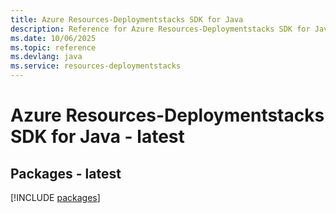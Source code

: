 ```yaml
---
title: Azure Resources-Deploymentstacks SDK for Java
description: Reference for Azure Resources-Deploymentstacks SDK for Java
ms.date: 10/06/2025
ms.topic: reference
ms.devlang: java
ms.service: resources-deploymentstacks
---
```

# Azure Resources-Deploymentstacks SDK for Java - latest
## Packages - latest
[!INCLUDE [packages](resources-deploymentstacks-index.md)]